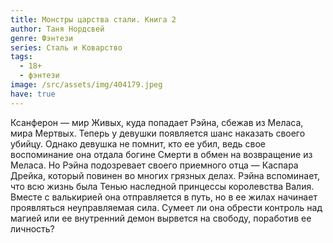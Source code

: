 ```yaml
---
title: Монстры царства стали. Книга 2
author: Таня Нордсвей
genre: Фэнтези
series: Сталь и Коварство
tags:
  - 18+
  - фэнтези
image: /src/assets/img/404179.jpeg
have: true
---
```

Ксанферон — мир Живых, куда попадает Рэйна, сбежав из Меласа, мира Мертвых. Теперь у девушки появляется шанс наказать своего убийцу. Однако девушка не помнит, кто ее убил, ведь свое воспоминание она отдала богине Смерти в обмен на возвращение из Меласа. Но Рэйна подозревает своего приемного отца — Каспара Дрейка, который повинен во многих грязных делах. Рэйна вспоминает, что всю жизнь была Тенью наследной принцессы королевства Валия. Вместе с валькирией она отправляется в путь, но в ее жилах начинает проявляться неуправляемая сила. Сумеет ли она обрести контроль над магией или ее внутренний демон вырвется на свободу, поработив ее личность?
